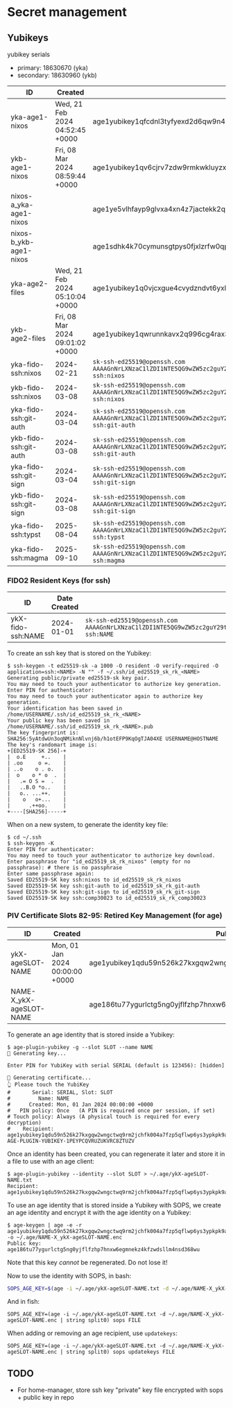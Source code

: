 # Secret management

## Yubikeys

yubikey serials

- primary: 18630670 (yka)
- secondary: 18630960 (ykb)

| ID | Created | Public Key |
|---|---|---|
| yka-age1-nixos | Wed, 21 Feb 2024 04:52:45 +0000 | age1yubikey1qfcdnl3tyfyexd2d6qw9n4m6m3c9h8kpakx5dsvlvar7s2kduluxc5suwcg |
| ykb-age1-nixos | Fri, 08 Mar 2024 08:59:44 +0000 | age1yubikey1qv6cjrv7zdw9rmkwkluyzxyjc50ad3sxuft45yp3jtgn98u0xdjnc6hzcnr |
| nixos-a_yka-age1-nixos | | age1ye5vlhfayp9glvxa4xn4z7jactekk2qelavmevn780uxmxqfsqrspjp6vv |
| nixos-b_ykb-age1-nixos | | age1sdhk4k70cymunsgtpys0fjxlzrfw0qpl99h5g460evs43gec4paqg0lt83 |
| yka-age2-files | Wed, 21 Feb 2024 05:10:04 +0000 | age1yubikey1q0vjcxgue4cvydzndvt6yxln6pw076c8syyy764uf47fqrruqs3tw05u839 |
| ykb-age2-files | Fri, 08 Mar 2024 09:01:02 +0000 | age1yubikey1qwrunnkavx2q996cg4rax3a7k8eshr0zedxm8d3gzv8532h9dm05ckpszus |
| yka-fido-ssh:nixos | 2024-02-21 | `sk-ssh-ed25519@openssh.com AAAAGnNrLXNzaC1lZDI1NTE5QG9wZW5zc2guY29tAAAAIAy85V584V07OJ5VrT4sppXhOUguaUOtIvzw9GNw2J6XAAAACXNzaDpuaXhvcw== ssh:nixos` |
| ykb-fido-ssh:nixos | 2024-03-08 | `sk-ssh-ed25519@openssh.com AAAAGnNrLXNzaC1lZDI1NTE5QG9wZW5zc2guY29tAAAAIL7Bw28cFjA5JWcwBEA/LT4ILIA0HikwTic+7agOAkhnAAAACXNzaDpuaXhvcw== ssh:nixos` |
| yka-fido-ssh:git-auth | 2024-03-04 | `sk-ssh-ed25519@openssh.com AAAAGnNrLXNzaC1lZDI1NTE5QG9wZW5zc2guY29tAAAAIPbeiRyeKkmTpBmU1jUPV7rDfzVqfsJXlnxOevKC5fz8AAAADHNzaDpnaXQtYXV0aA== ssh:git-auth` |
| ykb-fido-ssh:git-auth | 2024-03-08 | `sk-ssh-ed25519@openssh.com AAAAGnNrLXNzaC1lZDI1NTE5QG9wZW5zc2guY29tAAAAIP1S8LK7srLzZTWMCl9aq0z7a4zOhseWpkwplrfGS79EAAAADHNzaDpnaXQtYXV0aA== ssh:git-auth` |
| yka-fido-ssh:git-sign | 2024-03-04 | `sk-ssh-ed25519@openssh.com AAAAGnNrLXNzaC1lZDI1NTE5QG9wZW5zc2guY29tAAAAIF8WxK7cDi0iuCous6VEp58VPJv5ZpjiXSBxxtBJ/uHBAAAADHNzaDpnaXQtc2lnbg== ssh:git-sign` |
| ykb-fido-ssh:git-sign | 2024-03-08 | `sk-ssh-ed25519@openssh.com AAAAGnNrLXNzaC1lZDI1NTE5QG9wZW5zc2guY29tAAAAIKlgP5z70ru2goxTGh3xNKytLGgdyaKbMHW8MICrIGdiAAAADHNzaDpnaXQtc2lnbg== ssh:git-sign` |
| yka-fido-ssh:typst | 2025-08-04 | `sk-ssh-ed25519@openssh.com AAAAGnNrLXNzaC1lZDI1NTE5QG9wZW5zc2guY29tAAAAIK7zLWr+QDJoBzSMGxT2NO4tgkwXF+0+a55bkLRjDsAwAAAACXNzaDp0eXBzdA== ssh:typst` |
| yka-fido-ssh:magma | 2025-09-10 | `sk-ssh-ed25519@openssh.com AAAAGnNrLXNzaC1lZDI1NTE5QG9wZW5zc2guY29tAAAAIGCA1ZSKoUeNg2nP2GkWJfbvjL9Bf2muXJDu2WGc2w+YAAAACXNzaDptYWdtYQ== ssh:magma` |

### FIDO2 Resident Keys (for ssh)

| ID | Date Created | Public Key |
|---|---|---|
| ykX-fido-ssh:NAME | 2024-01-01 | `sk-ssh-ed25519@openssh.com AAAAGnNrLXNzaC1lZDI1NTE5QG9wZW5zc2guY29tAAAAIMLFdO6VjZKwNs/2HIqf9q1oNOAPwBvHz/0rnUDhdYzxAAAACHNzaDpOQU1F ssh:NAME` |

To create an ssh key that is stored on the Yubikey:

```shell
$ ssh-keygen -t ed25519-sk -a 1000 -O resident -O verify-required -O application=ssh:<NAME> -N "" -f ~/.ssh/id_ed25519_sk_rk_<NAME>
Generating public/private ed25519-sk key pair.
You may need to touch your authenticator to authorize key generation.
Enter PIN for authenticator:
You may need to touch your authenticator again to authorize key generation.
Your identification has been saved in /home/USERNAME/.ssh/id_ed25519_sk_rk_<NAME>
Your public key has been saved in /home/USERNAME/.ssh/id_ed25519_sk_rk_<NAME>.pub
The key fingerprint is:
SHA256:5yAtdwUn3oqNMiknNlvnj6b/h1otEFP9KqOgTJA04XE USERNAME@HOSTNAME
The key's randomart image is:
+[ED25519-SK 256]-+
|  o.E     +..    |
| .oo     o =.    |
| ..o    o . o.   |
|  o    o * o  .  |
|   .= O S =  .   |
|   ..B.O *o..    |
|   o.. ...++.    |
|    o   o+...    |
|      .++oo.     |
+----[SHA256]-----+
```

When on a new system, to generate the identity key file:

```shell
$ cd ~/.ssh
$ ssh-keygen -K
Enter PIN for authenticator:
You may need to touch your authenticator to authorize key download.
Enter passphrase for "id_ed25519_sk_rk_nixos" (empty for no passphrase): # there is no passphrase
Enter same passphrase again:
Saved ED25519-SK key ssh:nixos to id_ed25519_sk_rk_nixos
Saved ED25519-SK key ssh:git-auth to id_ed25519_sk_rk_git-auth
Saved ED25519-SK key ssh:git-sign to id_ed25519_sk_rk_git-sign
Saved ED25519-SK key ssh:comp30023 to id_ed25519_sk_rk_comp30023
```

### PIV Certificate Slots 82-95: Retired Key Management (for age)

| ID | Created | Public Key |
|---|---|---|
| ykX-ageSLOT-NAME | Mon, 01 Jan 2024 00:00:00 +0000 | age1yubikey1qdu59n526k27kxgqw2wngctwq9rm2jchfk004a7fzp5qflwp6ys3ypkpk9a |
| NAME-X_ykX-ageSLOT-NAME | | age186tu77ygurlctg5ng0yjflfzhp7hnxw6egmnekz4kfzwdsllm4nsd368wu |

To generate an age identity that is stored inside a Yubikey:

```shell
$ age-plugin-yubikey -g --slot SLOT --name NAME
🎲 Generating key...

Enter PIN for YubiKey with serial SERIAL (default is 123456): [hidden]

🔏 Generating certificate...
👆 Please touch the YubiKey
#       Serial: SERIAL, Slot: SLOT
#         Name: NAME
#      Created: Mon, 01 Jan 2024 00:00:00 +0000
#   PIN policy: Once   (A PIN is required once per session, if set)
# Touch policy: Always (A physical touch is required for every decryption)
#    Recipient: age1yubikey1qdu59n526k27kxgqw2wngctwq9rm2jchfk004a7fzp5qflwp6ys3ypkpk9a
AGE-PLUGIN-YUBIKEY-1PEYPCQVRUZUKVRC8ZTUZV
```

Once an identity has been created, you can regenerate it later and store it in a file to use with an age client:

```shell
$ age-plugin-yubikey --identity --slot SLOT > ~/.age/ykX-ageSLOT-NAME.txt
Recipient: age1yubikey1qdu59n526k27kxgqw2wngctwq9rm2jchfk004a7fzp5qflwp6ys3ypkpk9a
```

To use an age identity that is stored inside a Yubikey with SOPS, we create an age identity and encrypt it with the age identity on a Yubikey:

```shell
$ age-keygen | age -e -r age1yubikey1qdu59n526k27kxgqw2wngctwq9rm2jchfk004a7fzp5qflwp6ys3ypkpk9a -o ~/.age/NAME-X_ykX-ageSLOT-NAME.enc
Public key: age186tu77ygurlctg5ng0yjflfzhp7hnxw6egmnekz4kfzwdsllm4nsd368wu
```

Note that this key _cannot_ be regenerated. Do not lose it!

Now to use the identity with SOPS, in bash:

```bash
SOPS_AGE_KEY=$(age -i ~/.age/ykX-ageSLOT-NAME.txt -d ~/.age/NAME-X_ykX-ageSLOT-NAME.enc) sops FILE
```

And in fish:

```fish
SOPS_AGE_KEY=(age -i ~/.age/ykX-ageSLOT-NAME.txt -d ~/.age/NAME-X_ykX-ageSLOT-NAME.enc | string split0) sops FILE
```

When adding or removing an age recipient, use `updatekeys`:

```fish
SOPS_AGE_KEY=(age -i ~/.age/ykX-ageSLOT-NAME.txt -d ~/.age/NAME-X_ykX-ageSLOT-NAME.enc | string split0) sops updatekeys FILE
```

## TODO

- For home-manager, store ssh key "private" key file encrypted with sops + public key in repo
